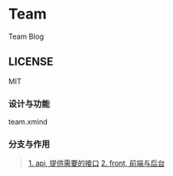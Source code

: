 # Team
Team Blog

## LICENSE
MIT

### 设计与功能
team.xmind

### 分支与作用
> [1. api, 提供需要的接口][1]
> [2. front, 前端与后台][2]


  [1]: https://github.com/saintic/Team/tree/api
  [2]: https://github.com/saintic/Team/tree/front